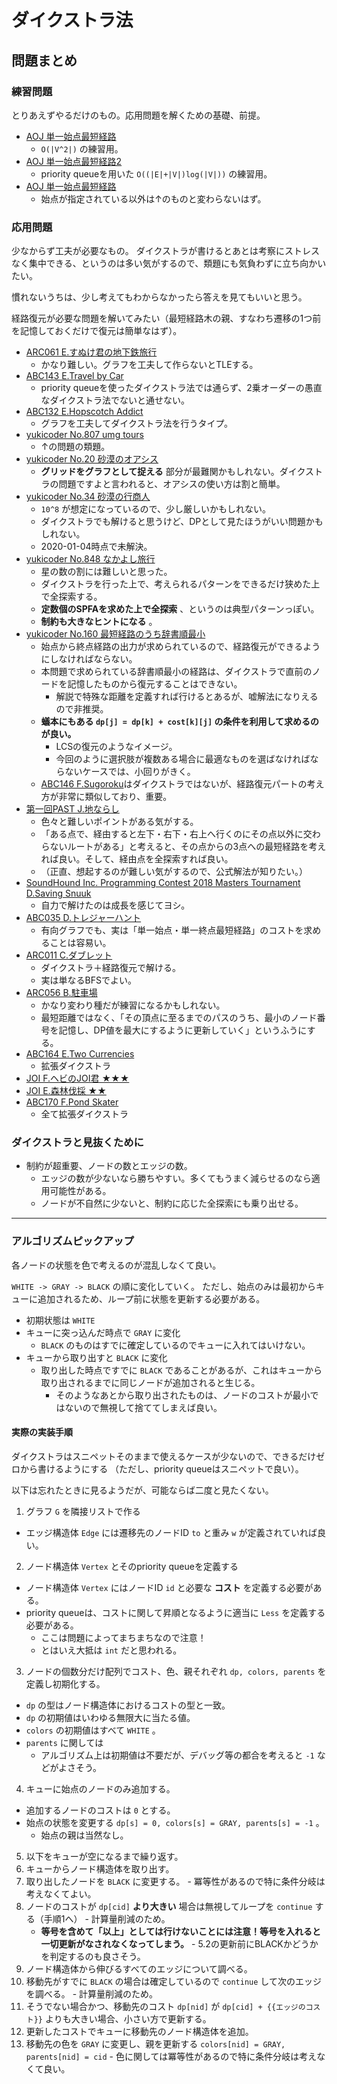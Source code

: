 # ダイクストラ法

## 問題まとめ

### 練習問題

とりあえずやるだけのもの。応用問題を解くための基礎、前提。

- [AOJ 単一始点最短経路](https://onlinejudge.u-aizu.ac.jp/courses/lesson/1/ALDS1/12/ALDS1_12_B)
  - `O(|V^2|)` の練習用。
- [AOJ 単一始点最短経路2](https://onlinejudge.u-aizu.ac.jp/courses/lesson/1/ALDS1/12/ALDS1_12_C)
  - priority queueを用いた `O((|E|+|V|)log(|V|))` の練習用。
- [AOJ 単一始点最短経路](https://onlinejudge.u-aizu.ac.jp/courses/library/5/GRL/1/GRL_1_A)
  - 始点が指定されている以外は↑のものと変わらないはず。

### 応用問題

少なからず工夫が必要なもの。
ダイクストラが書けるとあとは考察にストレスなく集中できる、というのは多い気がするので、類題にも気負わずに立ち向かいたい。

慣れないうちは、少し考えてもわからなかったら答えを見てもいいと思う。

経路復元が必要な問題を解いてみたい（最短経路木の親、すなわち遷移の1つ前を記憶しておくだけで復元は簡単なはず）。

- [ARC061 E.すぬけ君の地下鉄旅行](https://atcoder.jp/contests/arc061/tasks/arc061_c)
  - かなり難しい。グラフを工夫して作らないとTLEする。
- [ABC143 E.Travel by Car](https://atcoder.jp/contests/abc143/tasks/abc143_e)
  - priority queueを使ったダイクストラ法では通らず、2乗オーダーの愚直なダイクストラ法でないと通せない。
- [ABC132 E.Hopscotch Addict](https://atcoder.jp/contests/abc132/tasks/abc132_e)
  - グラフを工夫してダイクストラ法を行うタイプ。
- [yukicoder No.807 umg tours](https://yukicoder.me/problems/no/807)
  - ↑の問題の類題。
- [yukicoder No.20 砂漠のオアシス](https://yukicoder.me/problems/no/20)
  - **グリッドをグラフとして捉える** 部分が最難関かもしれない。ダイクストラの問題ですよと言われると、オアシスの使い方は割と簡単。
- [yukicoder No.34 砂漠の行商人](https://yukicoder.me/problems/no/34)
  - `10^8` が想定になっているので、少し厳しいかもしれない。
  - ダイクストラでも解けると思うけど、DPとして見たほうがいい問題かもしれない。
  - 2020-01-04時点で未解決。
- [yukicoder No.848 なかよし旅行](https://yukicoder.me/problems/no/848)
  - 星の数の割には難しいと思った。
  - ダイクストラを行った上で、考えられるパターンをできるだけ狭めた上で全探索する。
  - **定数個のSPFAを求めた上で全探索** 、というのは典型パターンっぽい。
  - **制約も大きなヒントになる** 。
- [yukicoder No.160 最短経路のうち辞書順最小](https://yukicoder.me/problems/no/160)
  - 始点から終点経路の出力が求められているので、経路復元ができるようにしなければならない。
  - 本問題で求められている辞書順最小の経路は、ダイクストラで直前のノードを記憶したものから復元することはできない。
    - 解説で特殊な距離を定義すれば行けるとあるが、嘘解法になりえるので非推奨。
  - **蟻本にもある `dp[j] = dp[k] + cost[k][j]` の条件を利用して求めるのが良い。**
    - LCSの復元のようなイメージ。
    - 今回のように選択肢が複数ある場合に最適なものを選ばなければならないケースでは、小回りがきく。
  - [ABC146 F.Sugoroku](https://atcoder.jp/contests/abc146/tasks/abc146_f)はダイクストラではないが、経路復元パートの考え方が非常に類似しており、重要。
- [第一回PAST J.地ならし](https://atcoder.jp/contests/past201912-open/tasks/past201912_j)
  - 色々と難しいポイントがある気がする。
  - 「ある点で、経由すると左下・右下・右上へ行くのにその点以外に交わらないルートがある」と考えると、その点からの3点への最短経路を考えれば良い。そして、経由点を全探索すれば良い。
  - （正直、想起するのが難しい気がするので、公式解法が知りたい。）
- [SoundHound Inc. Programming Contest 2018 Masters Tournament D.Saving Snuuk](https://atcoder.jp/contests/soundhound2018-summer-qual/tasks/soundhound2018_summer_qual_d)
  - 自力で解けたのは成長を感じてヨシ。
- [ABC035 D.トレジャーハント](https://atcoder.jp/contests/abc035/tasks/abc035_d)
  - 有向グラフでも、実は「単一始点・単一終点最短経路」のコストを求めることは容易い。
- [ARC011 C.ダブレット](https://atcoder.jp/contests/arc011/tasks/arc011_3)
  - ダイクストラ＋経路復元で解ける。
  - 実は単なるBFSでよい。
- [ARC056 B.駐車場](https://atcoder.jp/contests/arc056/tasks/arc056_b)
  - かなり変わり種だが練習になるかもしれない。
  - 最短距離ではなく、「その頂点に至るまでのパスのうち、最小のノード番号を記憶し、DP値を最大にするように更新していく」というふうにする。
- [ABC164 E.Two Currencies](https://atcoder.jp/contests/abc164/tasks/abc164_e)
  - 拡張ダイクストラ
- [JOI F.ヘビのJOI君 ★★★](https://atcoder.jp/contests/joi2017yo/tasks/joi2017yo_f)
- [JOI E.森林伐採 ★★](https://atcoder.jp/contests/joi2018yo/tasks/joi2018_yo_e)
- [ABC170 F.Pond Skater](https://atcoder.jp/contests/abc170/tasks/abc170_f)
  - 全て拡張ダイクストラ

### ダイクストラと見抜くために

- 制約が超重要、ノードの数とエッジの数。
  - エッジの数が少ないなら勝ちやすい。多くてもうまく減らせるのなら適用可能性がある。
  - ノードが不自然に少ないと、制約に応じた全探索にも乗り出せる。

---

### アルゴリズムピックアップ

各ノードの状態を色で考えるのが混乱しなくて良い。

`WHITE -> GRAY -> BLACK` の順に変化していく。
ただし、始点のみは最初からキューに追加されるため、ループ前に状態を更新する必要がある。

- 初期状態は `WHITE`
- キューに突っ込んだ時点で `GRAY` に変化
  - `BLACK` のものはすでに確定しているのでキューに入れてはいけない。
- キューから取り出すと `BLACK` に変化
  - 取り出した時点ですでに `BLACK` であることがあるが、これはキューから取り出されるまでに同じノードが追加されると生じる。
    - そのようなあとから取り出されたものは、ノードのコストが最小ではないので無視して捨ててしまえば良い。

#### 実際の実装手順

ダイクストラはスニペットそのままで使えるケースが少ないので、できるだけゼロから書けるようにする
（ただし、priority queueはスニペットで良い）。

以下は忘れたときに見るようだが、可能ならば二度と見たくない。

1. グラフ `G` を隣接リストで作る
  - エッジ構造体 `Edge` には遷移先のノードID `to` と重み `w` が定義されていれば良い。
2. ノード構造体 `Vertex` とそのpriority queueを定義する
  - ノード構造体 `Vertex` にはノードID `id` と必要な **コスト** を定義する必要がある。
  - priority queueは、コストに関して昇順となるように適当に `Less` を定義する必要がある。
    - ここは問題によってまちまちなので注意！
    - とはいえ大抵は `int` だと思われる。
3. ノードの個数分だけ配列でコスト、色、親それぞれ `dp, colors, parents` を定義し初期化する。
  - `dp` の型はノード構造体におけるコストの型と一致。
  - `dp` の初期値はいわゆる無限大に当たる値。
  - `colors` の初期値はすべて `WHITE` 。
  - `parents` に関しては
    - アルゴリズム上は初期値は不要だが、デバッグ等の都合を考えると `-1` などがよさそう。
4. キューに始点のノードのみ追加する。
  - 追加するノードのコストは `0` とする。
  - 始点の状態を変更する `dp[s] = 0, colors[s] = GRAY, parents[s] = -1` 。
    - 始点の親は当然なし。
5. 以下をキューが空になるまで繰り返す。
  1. キューからノード構造体を取り出す。
  2. 取り出したノードを `BLACK` に変更する。
    - 冪等性があるので特に条件分岐は考えなくてよい。
  3. ノードのコストが `dp[cid]` **より大きい** 場合は無視してループを `continue` する（手順1へ）
    - 計算量削減のため。
      - **等号を含めて「以上」としては行けないことには注意！等号を入れると一切更新がなされなくなってしまう。**
    - 5.2の更新前にBLACKかどうかを判定するのも良さそう。
  4. ノード構造体から伸びるすべてのエッジについて調べる。
  5. 移動先がすでに `BLACK` の場合は確定しているので `continue` して次のエッジを調べる。
    - 計算量削減のため。
  6. そうでない場合かつ、移動先のコスト `dp[nid]` が `dp[cid] + {{エッジのコスト}}` よりも大きい場合、小さい方で更新する。
  7. 更新したコストでキューに移動先のノード構造体を追加。
  8. 移動先の色を `GRAY` に変更し、親を更新する `colors[nid] = GRAY, parents[nid] = cid`
    - 色に関しては冪等性があるので特に条件分岐は考えなくて良い。

